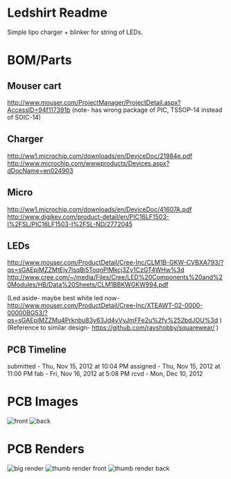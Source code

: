 Ledshirt Readme
========
Simple lipo charger + blinker for string of LEDs.

BOM/Parts
========
Mouser cart
--------
http://www.mouser.com/ProjectManager/ProjectDetail.aspx?AccessID=94f117391b
(note- has wrong package of PIC, TSSOP-14 instead of SOIC-14)

Charger
--------
http://ww1.microchip.com/downloads/en/DeviceDoc/21984e.pdf
http://www.microchip.com/wwwproducts/Devices.aspx?dDocName=en024903

Micro
--------
http://ww1.microchip.com/downloads/en/DeviceDoc/41607A.pdf
http://www.digikey.com/product-detail/en/PIC16LF1503-I%2FSL/PIC16LF1503-I%2FSL-ND/2772045

LEDs
--------
http://www.mouser.com/ProductDetail/Cree-Inc/CLM1B-GKW-CVBXA793/?qs=sGAEpiMZZMtEjy7lsqBi5ToqnPlMkcj3Zy1CzGT4WHw%3d
http://www.cree.com/~/media/Files/Cree/LED%20Components%20and%20Modules/HB/Data%20Sheets/CLM1BBKWGKW994.pdf

(Led aside- maybe best white led now- http://www.mouser.com/ProductDetail/Cree-Inc/XTEAWT-02-0000-00000BG53/?qs=sGAEpiMZZMu4Prknbu83y63Jd4vVyJmFFe2u%2fy%252bdJOU%3d )
(Reference to similar design- https://github.com/rayshobby/squarewear/ )

PCB Timeline
--------
submitted - Thu, Nov 15, 2012 at 10:04 PM
assigned - Thu, Nov 15, 2012 at 11:00 PM
fab - Fri, Nov 16, 2012 at 5:08 PM
rcvd - Mon, Dec 10, 2012

PCB Images
========
![front](https://raw.github.com/noahp/ledshirt/master/doc/front_image.jpg)
![back](https://raw.github.com/noahp/ledshirt/master/doc/back_image.jpg)


PCB Renders
========
![big render](https://raw.github.com/noahp/ledshirt/master/doc/big.png)
![thumb render front](https://raw.github.com/noahp/ledshirt/master/doc/thumb_front.png)
![thumb render back](https://raw.github.com/noahp/ledshirt/master/doc/thumb_back.png)
